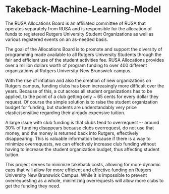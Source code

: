 # Takeback-Machine-Learning-Model

The RUSA Allocations Board is an affiliated committee of RUSA that operates separately from RUSA and is responsible for the allocation of funds to registered Rutgers University Student Organizations as well as various registered events on an as-needed basis.

The goal of the Allocations Board is to promote and support the diversity of programming made available to all Rutgers University Students through the fair and efficient use of the student activities fee.  RUSA Allocations provides over a million dollars worth of program funding to over 400 different organizations at Rutgers University-New Brunswick campus.  

With the rise of inflation and also the creation of new organizations on Rutgers campus, funding clubs has been increasingly more difficult over the years. Because of this, a cut across all student organizations has to be applied, to the point of a club getting only ~ 65 cents for every dollar they request. Of course the simple solution is to raise the student organization budget for funding, but students are understandably very price elastic/sensitive regarding their already expensive tuition.

A large issue with club funding is that clubs tend to overrequest -- around 30% of funding disappears because clubs overrequest, do not use that money, and the money is returned back into Rutgers, effectively disappearing. This is valuable information because if there is a way to minimize overrequests, we can effectively increase club funding without having to increase the student organization budget, thus affecting student tuition.

This project serves to minimize takeback costs, allowing for more dynamic caps that will allow for more efficient and effective funding on Rutgers University New Brunswick Campus. While it is impossible to prevent overrequesting as a whole, minimizing overrequests will allow more clubs to get the funding they need.
